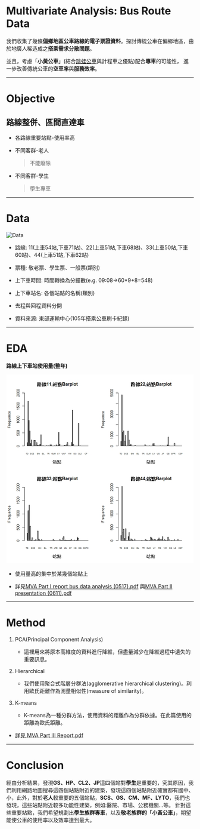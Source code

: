 # Multivariate Analysis: Bus Route Data

我們收集了幾條**偏鄉地區公車路線的電子票證資料**。探討傳統公車在偏鄉地區，由於地廣人稀造成之**搭乘需求分散問題**。

並且，考慮「**小黃公車**」(結合[跳蛙公車](https://leapfroggingbus.tw/about_us)與計程車之優點)配合**專車**的可能性，
進一步改善傳統公車的**空車率**與**服務效率**。

---

# Objective

## 路線整併、區間直達車
  * 各路線重要站點-使用率高
  
  * 不同客群-老人
  
    > 不能廢除
  
  * 不同客群-學生
  
    > 學生專車




---

# Data

![Data](https://github.com/oicjacky/Multivariate-Analysis/blob/master/data.)


- 路線: 11(上車54站,下車71站)、22(上車51站,下車68站)、33(上車50站,下車60站)、44(上車51站,下車62站)

- 票種: 敬老票、學生票、一般票(類別)

- 上下車時間: 時間轉換為分鐘數(e.g. 09:08→60*9+8=548)

- 上下車站名: 各個站點的名稱(類別) 

- 去程與回程資料分開

- 資料來源: 東部運輸中心(105年搭乘公車刷卡紀錄)

---

# EDA

**路線上下車站使用量(整年)**

![使用量](https://github.com/oicjacky/Multivariate-Analysis/blob/master/data03.png)


- 使用量高的集中於某幾個站點上

- 詳見[MVA Part I report bus data analysis (0517).pdf](https://github.com/oicjacky/Multivariate-Analysis/blob/master/0611MVA%20Part%20II%20Presentation/MVA%20Part%20I%20report%20bus%20data%20analysis%20(0517).pdf)
與[MVA Part II presentation (0611).pdf](https://github.com/oicjacky/Multivariate-Analysis/blob/master/0611MVA%20Part%20II%20Presentation/MVA%20Part%20II%20presentation%20(0611).pdf)

---

# Method

1. PCA(Principal Component Analysis)
    - 這裡用來將原本高維度的資料進行降維，但盡量減少在降維過程中遺失的重要訊息。

2. Hierarchical
    - 我們使用聚合式階層分群法(agglomerative hierarchical clustering)。利用歐氏距離作為測量相似性(measure of similarity)。

3. K-means
    - K-means為一種分群方法，使用資料的距離作為分群依據。在此篇使用的距離為歐氏距離。

- [詳見 MVA Part III Report.pdf](https://github.com/oicjacky/Multivariate-Analysis/blob/master/0617MVA%20Part%20III%20Report%20Writing/MVA%20Part%20III%20Report.pdf)

---

# Conclusion

經由分析結果，發現**GS、HP、CL2、JP**這四個站對**學生**是重要的，究其原因，我們利用網路地圖搜尋這四個站點附近的建築，發現這四個站點附近確實都有國中、小，此外，對於**老人**較重要的五個站點，**SCS、GS、CM、MF、LYTO**，我們也發現，這些站點附近較多功能性建築，例如:醫院、市場、公務機關…等。
針對這些重要站點，我們希望規劃出**學生族群專車**，以及**敬老族群的「小黃公車」**，期望能使公車的使用率以及效率達到最大。



